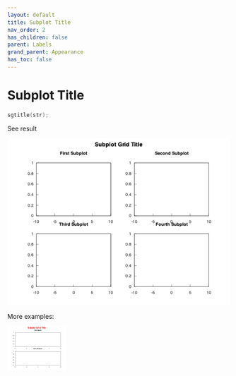 ```yaml
---
layout: default
title: Subplot Title
nav_order: 2
has_children: false
parent: Labels
grand_parent: Appearance
has_toc: false
---
```

# Subplot Title

```cpp
sgtitle(str);
```


See result

[![example_sgtitle_1](sgtitle/sgtitle_1.png)](https://github.com/alandefreitas/matplotplusplus/blob/master/examples/appearance/labels/sgtitle/sgtitle_1.cpp)

More examples:
    
[![example_sgtitle_2](sgtitle/sgtitle_2_thumb.png)](https://github.com/alandefreitas/matplotplusplus/blob/master/examples/appearance/labels/sgtitle/sgtitle_2.cpp)

  



<!-- Generated with mdsplit: https://github.com/alandefreitas/mdsplit -->
